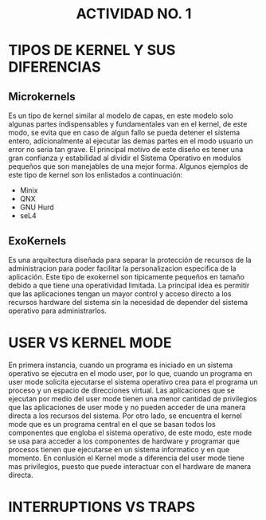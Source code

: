# <center> ACTIVIDAD NO. 1 </center>

# TIPOS DE KERNEL Y SUS DIFERENCIAS
## Microkernels

Es un tipo de kernel similar al modelo de capas, en este modelo solo algunas partes indispensables y fundamentales van en el kernel, de este modo, se evita que en caso de algun fallo se pueda detener el sistema entero, adicionalmente al ejecutar las demas partes en el modo usuario un error no seria tan grave. El principal motivo de este diseño es tener una gran confianza y estabilidad al dividir el Sistema Operativo en modulos pequeños que son manejables de una mejor forma. Algunos ejemplos de este tipo de kernel son los enlistados a continuación: 


- Minix
- QNX
- GNU Hurd
- seL4

## ExoKernels 

Es una arquitectura diseñada para separar la protección de recursos de la administracion para poder facilitar la personalizacion especifica de la aplicación. Este tipo de exokernel son tipicamente pequeños en tamaño debido a que tiene una operatividad limitada. La principal idea es permitir que las aplicaciones tengan un mayor control y acceso directo a los recursos hardware del sistema sin la necesidad de depender del sistema operativo para administrarlos. 

# USER VS KERNEL MODE

En primera instancia, cuando un programa es iniciado en un sistema operativo se ejecutra en el modo user, por lo que, cuando un programa en user mode solicita ejecutarse el sistema operativo crea para el programa un proceso y un espacio de direcciones virtual. Las aplicaciones que se ejecutan por medio del user mode tienen una menor cantidad de privilegios que las aplicaciones de user mode y no pueden acceder de una manera directa a los recursos del sistema. Por otro lado, se encuentra el kernel mode que es un programa central en el que se basan todos los componentes que engloba el sistema operativo, de este modo, este mode se usa para acceder a los componentes de hardware y programar que procesos tienen que ejecutarse en un sistema informatico y en que momento. En conlusión el Kernel mode a diferencia del user mode tiene mas privilegios, puesto que puede interactuar con el hardware de manera directa. 


# INTERRUPTIONS VS TRAPS